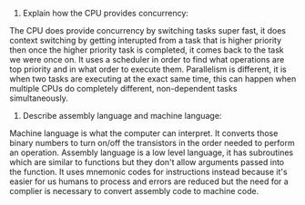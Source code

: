 <!-- Answers to the Short Answer Essay Questions go here -->

1. Explain how the CPU provides concurrency:

The CPU does provide concurrency by switching tasks super fast, it does context switching by getting interupted from a task that is higher priority then once the higher priority task is completed, it comes back to the task we were once on. It uses a scheduler in order to find what operations are top priority and in what order to execute them. Parallelism is different, it is when two tasks are executing at the exact same time, this can happen when multiple CPUs do completely different, non-dependent tasks simultaneously.
<!-- 
The difference between concurrency and parallelism
https://medium.com/from-the-scratch/dont-be-confused-between-concurrency-and-parallelism-eac8e703943a -->

1. Describe assembly language and machine language:

Machine language is what the computer can interpret. It converts those binary numbers to turn on/off the transistors in the order needed to perform an operation. Assembly language is a low level language, it has subroutines which are similar to functions but they don't allow arguments passed into the function. It uses mnemonic codes for instructions instead because it's easier for us humans to process and errors are reduced but the need for a complier is necessary to convert assembly code to machine code.